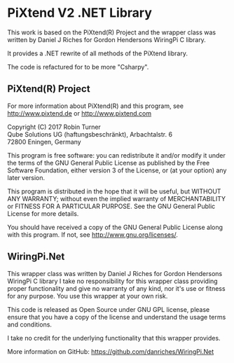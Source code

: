 # PiXtend V2 .NET Library
This work is based on the PiXtend(R) Project and the wrapper class was written by Daniel J Riches for Gordon Hendersons WiringPi C library.

It provides a .NET rewrite of all methods of the PiXtend library.

The code is refactured for to be more "Csharpy".


## PiXtend(R) Project
For more information about PiXtend(R) and this program, see <http://www.pixtend.de> or <http://www.pixtend.com>

Copyright (C) 2017 Robin Turner    
Qube Solutions UG (haftungsbeschränkt), Arbachtalstr. 6    
72800 Eningen, Germany 

This program is free software: you can redistribute it and/or modify
it under the terms of the GNU General Public License as published by
the Free Software Foundation, either version 3 of the License, or
(at your option) any later version.

This program is distributed in the hope that it will be useful,
but WITHOUT ANY WARRANTY; without even the implied warranty of
MERCHANTABILITY or FITNESS FOR A PARTICULAR PURPOSE.  See the
GNU General Public License for more details.

You should have received a copy of the GNU General Public License
along with this program.  If not, see <http://www.gnu.org/licenses/>.

## WiringPi.Net
 This wrapper class was written by Daniel J Riches for Gordon Hendersons WiringPi C library
 I take no responsibility for this wrapper class providing proper functionality and give no
 warranty of any kind, nor it's use or fitness for any purpose. You use this wrapper at your
 own risk.
 
 This code is released as Open Source under GNU GPL license, please ensure that you have a
 copy of the license and understand the usage terms and conditions.
 
 I take no credit for the underlying functionality that this wrapper provides.

More information on GitHub: https://github.com/danriches/WiringPi.Net 

